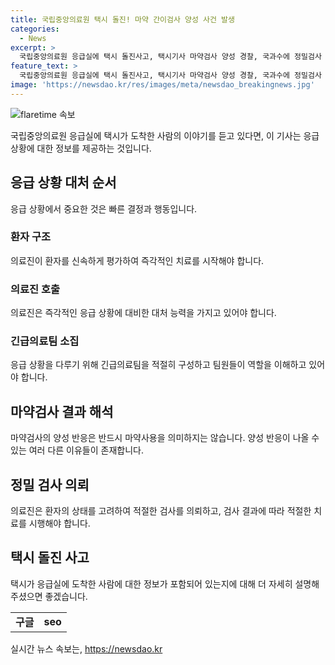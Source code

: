 ```yaml
---
title: 국립중앙의료원 택시 돌진! 마약 간이검사 양성 사건 발생
categories:
  - News
excerpt: >
  국립중앙의료원 응급실에 택시 돌진사고, 택시기사 마약검사 양성 경찰, 국과수에 정밀검사 의뢰
feature_text: >
  국립중앙의료원 응급실에 택시 돌진사고, 택시기사 마약검사 양성 경찰, 국과수에 정밀검사 의뢰
image: 'https://newsdao.kr/res/images/meta/newsdao_breakingnews.jpg'
---
```


<p><img src="https://newsdao.kr/res/images/meta/newsdao_breakingnews.jpg" alt="flaretime 속보" /></p>

<p data-ke-size="size16">국립중앙의료원 응급실에 택시가 도착한 사람의 이야기를 듣고 있다면, 이 기사는 응급 상황에 대한 정보를 제공하는 것입니다. </p>

<h2 data-ke-size="size26">응급 상황 대처 순서</h2>

<p data-ke-size="size16">응급 상황에서 중요한 것은 빠른 결정과 행동입니다.</p>

<h3>환자 구조</h3>

<p data-ke-size="size16">의료진이 환자를 신속하게 평가하여 즉각적인 치료를 시작해야 합니다.</p>

<h3>의료진 호출</h3>

<p data-ke-size="size16">의료진은 즉각적인 응급 상황에 대비한 대처 능력을 가지고 있어야 합니다. </p>

<h3>긴급의료팀 소집</h3>

<p data-ke-size="size16">응급 상황을 다루기 위해 긴급의료팀을 적절히 구성하고 팀원들이 역할을 이해하고 있어야 합니다. </p>

<h2 data-ke-size="size26">마약검사 결과 해석</h2>

<p data-ke-size="size16">마약검사의 양성 반응은 반드시 마약사용을 의미하지는 않습니다. 양성 반응이 나올 수 있는 여러 다른 이유들이 존재합니다.</p>

<h2 data-ke-size="size26">정밀 검사 의뢰</h2>

<p data-ke-size="size16">의료진은 환자의 상태를 고려하여 적절한 검사를 의뢰하고, 검사 결과에 따라 적절한 치료를 시행해야 합니다.</p>

<h2 data-ke-size="size26">택시 돌진 사고</h2>

<p data-ke-size="size16">택시가 응급실에 도착한 사람에 대한 정보가 포함되어 있는지에 대해 더 자세히 설명해 주셨으면 좋겠습니다.</p>

<table>
    <tbody>
        <tr>
            <td style="text-align: center; height: 17px;"><b>구글</b></td>
            <td style="text-align: center; height: 17px;"><b>seo</b></td>
        </tr>
    </tbody>
</table>
실시간 뉴스 속보는, <a href="https://newsdao.kr" rel="dofollow">https://newsdao.kr</a>


